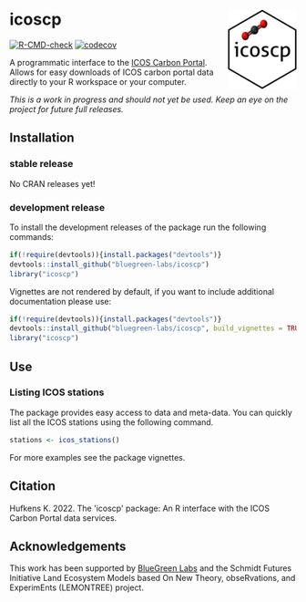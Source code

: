 # icoscp <a href='https://bluegreen-labs.github.io/icoscp/'><img src='https://raw.githubusercontent.com/bluegreen-labs/icoscp/master/logo.png' align="right" height="139" /></a>

[![R-CMD-check](https://github.com/bluegreen-labs/icoscp/workflows/R-CMD-check/badge.svg)](https://github.com/bluegreen-labs/icoscp/actions)
[![codecov](https://codecov.io/gh/bluegreen-labs/icoscp/branch/master/graph/badge.svg)](https://codecov.io/gh/bluegreen-labs/icoscp)

A programmatic interface to the [ICOS Carbon Portal](https://www.icos-cp.eu/). 
Allows for easy downloads of ICOS carbon portal data directly to your R 
workspace or your computer.

*This is a work in progress and should not yet be used.*
*Keep an eye on the project for future full releases.*

## Installation

### stable release

No CRAN releases yet!

### development release

To install the development releases of the package run the following
commands:

``` r
if(!require(devtools)){install.packages("devtools")}
devtools::install_github("bluegreen-labs/icoscp")
library("icoscp")
```

Vignettes are not rendered by default, if you want to include additional
documentation please use:

``` r
if(!require(devtools)){install.packages("devtools")}
devtools::install_github("bluegreen-labs/icoscp", build_vignettes = TRUE)
library("icoscp")
```

## Use

### Listing ICOS stations

The package provides easy access to data and meta-data. You can quickly list all
the ICOS stations using the following command.

``` r
stations <- icos_stations()
```

For more examples see the package vignettes.

## Citation

Hufkens K. 2022. The 'icoscp' package: An R interface with the ICOS Carbon
Portal data services.

## Acknowledgements

This work has been supported by [BlueGreen Labs](https://bluegreenlabs.org) 
and the Schmidt Futures Initiative Land Ecosystem Models based On New Theory, 
obseRvations, and ExperimEnts (LEMONTREE) project.

